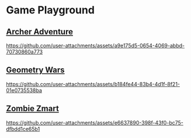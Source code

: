 # Game Playground

## [Archer Adventure](https://github.com/Okwara-Favour/Game-PLAYGROUND/tree/main/Archer-Adventure)
https://github.com/user-attachments/assets/a9e175d5-0654-4069-abbd-70730860a773

## [Geometry Wars](https://github.com/Okwara-Favour/Game-PLAYGROUND/tree/main/Geometry-Wars)
https://github.com/user-attachments/assets/b184fe44-83b4-4d1f-8f21-01e0735538ba

## [Zombie Zmart](https://drive.google.com/drive/folders/1vnPbKnSXTf2dqeht-tg-orQbb2SmpkII?ths=true)
https://github.com/user-attachments/assets/e6637890-398f-43f0-bc75-dfbdd1ce65b1

